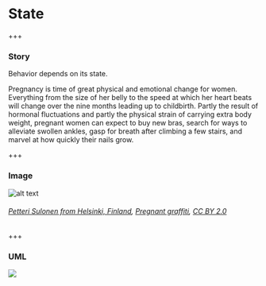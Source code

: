 # State

+++

### Story 


Behavior depends on its state.

Pregnancy is time of great physical and emotional change for women. 
Everything from the size of her belly to the speed at which her heart beats will change over the nine months leading up to childbirth. 
Partly the result of hormonal fluctuations and partly the physical strain of carrying extra body weight, pregnant women can expect to buy new bras, 
search for ways to alleviate swollen ankles, gasp for breath after climbing a few stairs, and marvel at how quickly their nails grow.


+++

### Image 


![alt text](http://www.design-patterns-stories.com/assets/img/image/state.jpg "Human Pregnancy")  
###### <a href="http://flickr.com/photos/19616008@N00">Petteri Sulonen from Helsinki, Finland</a>, <a href="https://commons.wikimedia.org/wiki/File:Pregnant_graffiti.jpg">Pregnant graffiti</a>, <a href="https://creativecommons.org/licenses/by/2.0/legalcode">CC BY 2.0</a>


+++

### UML 
[![](http://www.design-patterns-stories.com/assets/img/uml/state.png)](http://www.design-patterns-stories.com/assets/img/uml/state.png)

